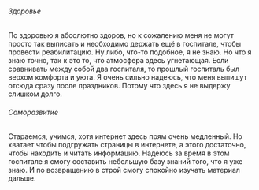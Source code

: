 ###### Здоровье 
По здоровью я абсолютно здоров, но к сожалению меня не могут просто так выписать и необходимо держать ещё в госпитале, чтобы провести реабилитацию. Ну либо, что-то подобное, я не знаю. Но что я знаю точно, так к это то, что атмосфера здесь угнетающая. Если сравнивать между собой два госпиталя, то прошлый госпиталь был верхом комфорта и уюта. Я очень сильно надеюсь, что меня выпишут отсюда сразу после праздников. Потому что здесь я не выдержу слишком долго.
###### Саморазвитие 
Стараемся, учимся, хотя интернет здесь прям очень медленный. Но хватает чтобы подгружать страницы в интернете, а этого достаточно, чтобы находить и читать информацию. Надеюсь за время в этом госпитале я смогу составить небольшую базу знаний того, что я уже знаю. И по возвращению в строй смогу спокойно изучать материал дальше.